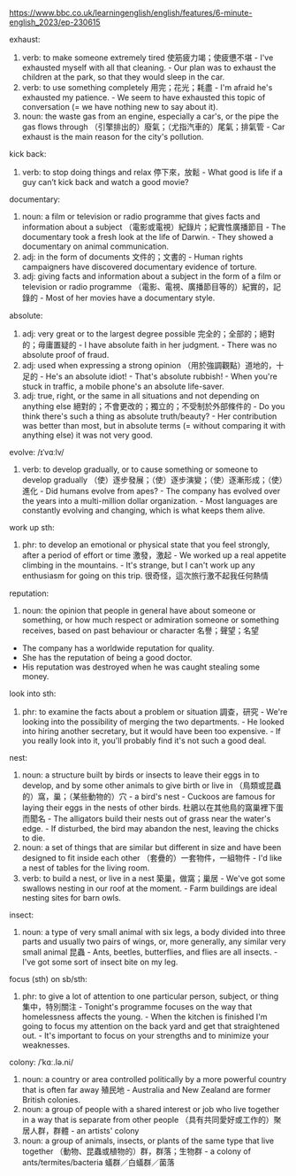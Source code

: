 https://www.bbc.co.uk/learningenglish/english/features/6-minute-english_2023/ep-230615

exhaust:
  1. verb: to make someone extremely tired  使筋疲力竭；使疲憊不堪
    - I've exhausted myself with all that cleaning.
    - Our plan was to exhaust the children at the park, so that they would sleep in the car.
  2. verb: to use something completely  用完；花光；耗盡
    - I'm afraid he's exhausted my patience.
    - We seem to have exhausted this topic of conversation (= we have nothing new to say about it).
  3. noun: the waste gas from an engine, especially a car's, or the pipe the gas flows through  （引擎排出的）廢氣；（尤指汽車的）尾氣；排氣管
    - Car exhaust is the main reason for the city's pollution.

kick back:
  1. verb: to stop doing things and relax  停下來，放鬆
    - What good is life if a guy can’t kick back and watch a good movie?

documentary:
  1. noun: a film or television or radio programme that gives facts and information about a subject  （電影或電視）紀錄片；紀實性廣播節目
    - The documentary took a fresh look at the life of Darwin.
    - They showed a documentary on animal communication.
  2. adj: in the form of documents  文件的；文書的
    - Human rights campaigners have discovered documentary evidence of torture.
  3. adj: giving facts and information about a subject in the form of a film or television or radio programme  （電影、電視、廣播節目等的）紀實的，記錄的
    - Most of her movies have a documentary style.

absolute:
  1. adj: very great or to the largest degree possible  完全的；全部的；絕對的；毋庸置疑的
    - I have absolute faith in her judgment.
    - There was no absolute proof of fraud.
  2. adj: used when expressing a strong opinion  （用於強調觀點）道地的，十足的
    - He's an absolute idiot!
    - That's absolute rubbish!
    - When you're stuck in traffic, a mobile phone's an absolute life-saver.
  3. adj: true, right, or the same in all situations and not depending on anything else  絕對的；不會更改的；獨立的；不受制於外部條件的
    - Do you think there's such a thing as absolute truth/beauty?
    - Her contribution was better than most, but in absolute terms (= without comparing it with anything else) it was not very good.

evolve:  /ɪˈvɑːlv/
  1. verb: to develop gradually, or to cause something or someone to develop gradually  （使）逐步發展；（使）逐步演變；（使）逐漸形成；（使）進化
    - Did humans evolve from apes?
    - The company has evolved over the years into a multi-million dollar organization.
    - Most languages are constantly evolving and changing, which is what keeps them alive.

work up sth:
  1. phr: to develop an emotional or physical state that you feel strongly, after a period of effort or time  激發，激起
    - We worked up a real appetite climbing in the mountains.
    - It's strange, but I can't work up any enthusiasm for going on this trip.  很奇怪，這次旅行激不起我任何熱情

reputation:
  1. noun: the opinion that people in general have about someone or something, or how much respect or admiration someone or something receives, based on past behaviour or character  名譽；聲望；名望
  - The company has a worldwide reputation for quality.
  - She has the reputation of being a good doctor.
  - His reputation was destroyed when he was caught stealing some money.

look into sth:
  1. phr: to examine the facts about a problem or situation  調查，研究
    - We're looking into the possibility of merging the two departments.
    - He looked into hiring another secretary, but it would have been too expensive.
    - If you really look into it, you'll probably find it's not such a good deal.

nest:
  1. noun: a structure built by birds or insects to leave their eggs in to develop, and by some other animals to give birth or live in  （鳥類或昆蟲的）窩，巢；（某些動物的）穴
    - a bird's nest
    - Cuckoos are famous for laying their eggs in the nests of other birds.  杜鵑以在其他鳥的窩巢裡下蛋而聞名
    - The alligators build their nests out of grass near the water's edge.
    - If disturbed, the bird may abandon the nest, leaving the chicks to die.
  2. noun: a set of things that are similar but different in size and have been designed to fit inside each other  （套疊的）一套物件，一組物件
    - I'd like a nest of tables for the living room.
  3. verb: to build a nest, or live in a nest  築巢，做窩；巢居
    - We've got some swallows nesting in our roof at the moment.
    - Farm buildings are ideal nesting sites for barn owls.

insect:
  1. noun: a type of very small animal with six legs, a body divided into three parts and usually two pairs of wings, or, more generally, any similar very small animal  昆蟲
    - Ants, beetles, butterflies, and flies are all insects.
    - I've got some sort of insect bite on my leg.

focus (sth) on sb/sth:
  1. phr: to give a lot of attention to one particular person, subject, or thing  集中，特別關注
    - Tonight's programme focuses on the way that homelessness affects the young.
    - When the kitchen is finished I'm going to focus my attention on the back yard and get that straightened out.
    - It's important to focus on your strengths and to minimize your weaknesses.

colony:  /ˈkɑː.lə.ni/
  1. noun: a country or area controlled politically by a more powerful country that is often far away  殖民地
    - Australia and New Zealand are former British colonies.
  2. noun: a group of people with a shared interest or job who live together in a way that is separate from other people  （具有共同愛好或工作的）聚居人群，群體
    - an artists' colony
  3. noun: a group of animals, insects, or plants of the same type that live together  （動物、昆蟲或植物的）群，群落；生物群
    - a colony of ants/termites/bacteria  蟻群／白蟻群／菌落
